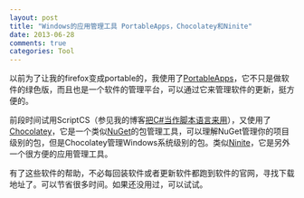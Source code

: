 ```yaml
---
layout: post
title: "Windows的应用管理工具 PortableApps，Chocolatey和Ninite"
date: 2013-06-28
comments: true
categories: Tool
---
```

<p>以前为了让我的firefox变成portable的，我使用了<a href="http://portableapps.com/">PortableApps</a>，它不只是做软件的绿色版，而且也是一个软件的管理平台，可以通过它来管理软件的更新，挺方便的。</p>
<p>前段时间试用ScriptCS（参见我的博客<a href="http://fresky.github.io/blog/2013/05/16/use-csharp-as-script-language/">把C#当作脚本语言来用</a>），又使用了<a href="http://chocolatey.org/">Chocolatey</a>，它是一个类似<a href="http://nuget.org/">NuGet</a>的包管理工具，可以理解NuGet管理你的项目级别的包，但是Chocolatey管理Windows系统级别的包。类似<a href="http://ninite.com/">Ninite</a>，它是另外一个很方便的应用管理工具。</p>
<p>有了这些软件的帮助，不必每回装软件或者更新软件都跑到软件的官网，寻找下载地址了。可以节省很多时间。如果还没用过，可以试试。</p>